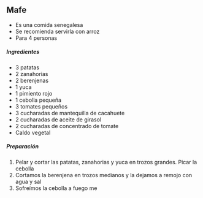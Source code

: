 ## Mafe

* Es una comida senegalesa
* Se recomienda servirla con arroz
* Para 4 personas

##### Ingredientes
* 3 patatas
* 2 zanahorias
* 2 berenjenas
* 1 yuca
* 1 pimiento rojo
* 1 cebolla pequeña
* 3 tomates pequeños
* 3 cucharadas de mantequilla de cacahuete
* 2 cucharadas de aceite de girasol
* 2 cucharadas de concentrado de tomate
* Caldo vegetal

##### Preparación

1. Pelar y cortar las patatas, zanahorias y yuca en trozos grandes. Picar la cebolla
2. Cortamos la berenjena en trozos medianos y la dejamos a remojo con agua y sal
3. Sofreímos la cebolla a fuego me